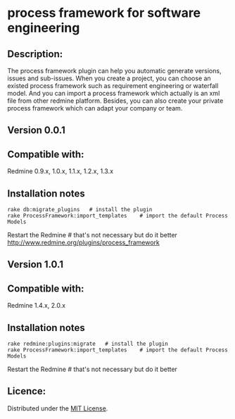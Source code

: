 process framework for software engineering
=====================================

Description:
----------------------
The process framework plugin can help you automatic generate versions, issues and sub-issues. When you create a project, you can choose an existed process framework such as requirement engineering or waterfall model. And you can import a process framework which actually is an xml file from other redmine platform. Besides, you can also create your private process framework which can adapt your company or team.

Version 0.0.1
-------------
Compatible with: 	
--------------
Redmine 0.9.x, 1.0.x, 1.1.x, 1.2.x, 1.3.x 

Installation notes
-------
	rake db:migrate_plugins   # install the plugin
	rake ProcessFramework:import_templates    # import the default Process Models  
Restart the Redmine                 # that's not necessary but do it better
http://www.redmine.org/plugins/process_framework

Version 1.0.1
-------------
Compatible with: 	
--------------
Redmine 1.4.x,  2.0.x

Installation notes
-------
	rake redmine:plugins:migrate   # install the plugin
	rake ProcessFramework:import_templates    # import the default Process Models  
Restart the Redmine                 # that's not necessary but do it better

Licence:
--------
Distributed under the [MIT License][MIT].

[MIT]: http://www.opensource.org/licenses/mit-license.php
